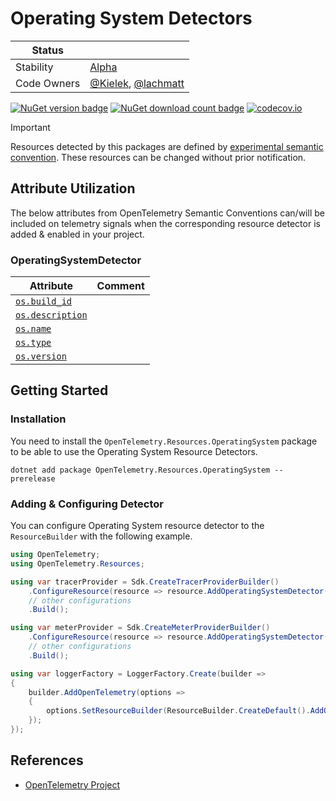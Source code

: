 # Operating System Detectors

| Status      |           |
| ----------- | --------- |
| Stability   | [Alpha](../../README.md#alpha) |
| Code Owners | [@Kielek](https://github.com/Kielek), [@lachmatt](https://github.com/lachmatt) |

[![NuGet version badge](https://img.shields.io/nuget/v/OpenTelemetry.Resources.OperatingSystem)](https://www.nuget.org/packages/OpenTelemetry.Resources.OperatingSystem)
[![NuGet download count badge](https://img.shields.io/nuget/dt/OpenTelemetry.Resources.OperatingSystem)](https://www.nuget.org/packages/OpenTelemetry.Resources.OperatingSystem)
[![codecov.io](https://codecov.io/gh/open-telemetry/opentelemetry-dotnet-contrib/branch/main/graphs/badge.svg?flag=unittests-Resources.OperatingSystem)](https://app.codecov.io/gh/open-telemetry/opentelemetry-dotnet-contrib?flags[0]=unittests-Resources.OperatingSystem)

> [!IMPORTANT]
> Resources detected by this packages are defined by [experimental semantic convention](https://github.com/open-telemetry/semantic-conventions/blob/v1.26.0/docs/resource/os.md).
> These resources can be changed without prior notification.

## Attribute Utilization

The below attributes from OpenTelemetry Semantic Conventions can/will be included
on telemetry signals when the corresponding resource detector is
added & enabled in your project.

### OperatingSystemDetector

|Attribute| Comment |
|--- | --- |
| [`os.build_id`](https://opentelemetry.io/docs/specs/semconv/registry/attributes/os/#os-build_id) | |
| [`os.description`](https://opentelemetry.io/docs/specs/semconv/registry/attributes/os/#os-description) | |
| [`os.name`](https://opentelemetry.io/docs/specs/semconv/registry/attributes/os/#os-name) | |
| [`os.type`](https://opentelemetry.io/docs/specs/semconv/registry/attributes/os/#os-type) | |
| [`os.version`](https://opentelemetry.io/docs/specs/semconv/registry/attributes/os/#os-version) | |

## Getting Started

### Installation

You need to install the
`OpenTelemetry.Resources.OperatingSystem` package to be able to use the
Operating System Resource Detectors.

```shell
dotnet add package OpenTelemetry.Resources.OperatingSystem --prerelease
```

### Adding & Configuring Detector

You can configure Operating System resource detector to
the `ResourceBuilder` with the following example.

```csharp
using OpenTelemetry;
using OpenTelemetry.Resources;

using var tracerProvider = Sdk.CreateTracerProviderBuilder()
    .ConfigureResource(resource => resource.AddOperatingSystemDetector())
    // other configurations
    .Build();

using var meterProvider = Sdk.CreateMeterProviderBuilder()
    .ConfigureResource(resource => resource.AddOperatingSystemDetector())
    // other configurations
    .Build();

using var loggerFactory = LoggerFactory.Create(builder =>
{
    builder.AddOpenTelemetry(options =>
    {
        options.SetResourceBuilder(ResourceBuilder.CreateDefault().AddOperatingSystemDetector());
    });
});
```

## References

- [OpenTelemetry Project](https://opentelemetry.io/)
